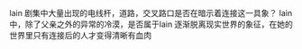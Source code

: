 lain 剧集中大量出现的电线杆，道路，交叉路口是否在暗示着连接这一具象？
lain 中，除了父亲之外的异常的冷漠，是否属于lain 逐渐脱离现实世界的象征，在她的世界里只有连接后的人才变得清晰有血肉